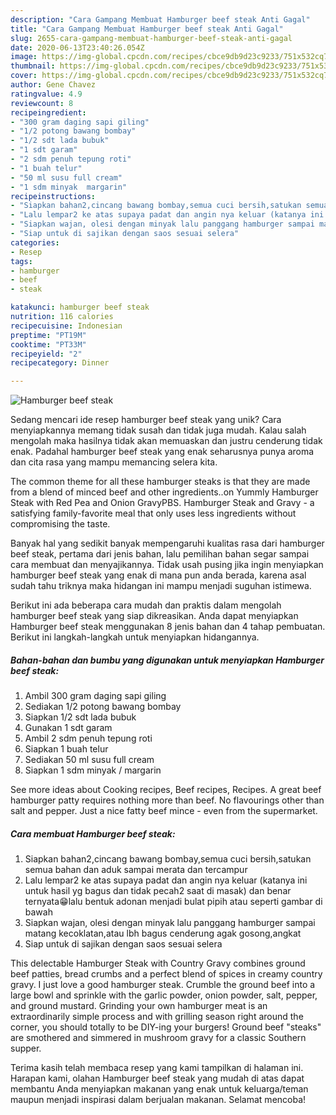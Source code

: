 ```yaml
---
description: "Cara Gampang Membuat Hamburger beef steak Anti Gagal"
title: "Cara Gampang Membuat Hamburger beef steak Anti Gagal"
slug: 2655-cara-gampang-membuat-hamburger-beef-steak-anti-gagal
date: 2020-06-13T23:40:26.054Z
image: https://img-global.cpcdn.com/recipes/cbce9db9d23c9233/751x532cq70/hamburger-beef-steak-foto-resep-utama.jpg
thumbnail: https://img-global.cpcdn.com/recipes/cbce9db9d23c9233/751x532cq70/hamburger-beef-steak-foto-resep-utama.jpg
cover: https://img-global.cpcdn.com/recipes/cbce9db9d23c9233/751x532cq70/hamburger-beef-steak-foto-resep-utama.jpg
author: Gene Chavez
ratingvalue: 4.9
reviewcount: 8
recipeingredient:
- "300 gram daging sapi giling"
- "1/2 potong bawang bombay"
- "1/2 sdt lada bubuk"
- "1 sdt garam"
- "2 sdm penuh tepung roti"
- "1 buah telur"
- "50 ml susu full cream"
- "1 sdm minyak  margarin"
recipeinstructions:
- "Siapkan bahan2,cincang bawang bombay,semua cuci bersih,satukan semua bahan dan aduk sampai merata dan tercampur"
- "Lalu lempar2 ke atas supaya padat dan angin nya keluar (katanya ini untuk hasil yg bagus dan tidak pecah2 saat di masak) dan benar ternyata😁lalu bentuk adonan menjadi bulat pipih atau seperti gambar di bawah"
- "Siapkan wajan, olesi dengan minyak lalu panggang hamburger sampai matang kecoklatan,atau lbh bagus cenderung agak gosong,angkat"
- "Siap untuk di sajikan dengan saos sesuai selera"
categories:
- Resep
tags:
- hamburger
- beef
- steak

katakunci: hamburger beef steak 
nutrition: 116 calories
recipecuisine: Indonesian
preptime: "PT19M"
cooktime: "PT33M"
recipeyield: "2"
recipecategory: Dinner

---
```



![Hamburger beef steak](https://img-global.cpcdn.com/recipes/cbce9db9d23c9233/751x532cq70/hamburger-beef-steak-foto-resep-utama.jpg)

Sedang mencari ide resep hamburger beef steak yang unik? Cara menyiapkannya memang tidak susah dan tidak juga mudah. Kalau salah mengolah maka hasilnya tidak akan memuaskan dan justru cenderung tidak enak. Padahal hamburger beef steak yang enak seharusnya punya aroma dan cita rasa yang mampu memancing selera kita.

The common theme for all these hamburger steaks is that they are made from a blend of minced beef and other ingredients..on Yummly Hamburger Steak with Red Pea and Onion GravyPBS. Hamburger Steak and Gravy - a satisfying family-favorite meal that only uses less ingredients without compromising the taste.

Banyak hal yang sedikit banyak mempengaruhi kualitas rasa dari hamburger beef steak, pertama dari jenis bahan, lalu pemilihan bahan segar sampai cara membuat dan menyajikannya. Tidak usah pusing jika ingin menyiapkan hamburger beef steak yang enak di mana pun anda berada, karena asal sudah tahu triknya maka hidangan ini mampu menjadi suguhan istimewa.


Berikut ini ada beberapa cara mudah dan praktis dalam mengolah hamburger beef steak yang siap dikreasikan. Anda dapat menyiapkan Hamburger beef steak menggunakan 8 jenis bahan dan 4 tahap pembuatan. Berikut ini langkah-langkah untuk menyiapkan hidangannya.

<!--inarticleads1-->

##### Bahan-bahan dan bumbu yang digunakan untuk menyiapkan Hamburger beef steak:

1. Ambil 300 gram daging sapi giling
1. Sediakan 1/2 potong bawang bombay
1. Siapkan 1/2 sdt lada bubuk
1. Gunakan 1 sdt garam
1. Ambil 2 sdm penuh tepung roti
1. Siapkan 1 buah telur
1. Sediakan 50 ml susu full cream
1. Siapkan 1 sdm minyak / margarin


See more ideas about Cooking recipes, Beef recipes, Recipes. A great beef hamburger patty requires nothing more than beef. No flavourings other than salt and pepper. Just a nice fatty beef mince - even from the supermarket. 

<!--inarticleads2-->

##### Cara membuat Hamburger beef steak:

1. Siapkan bahan2,cincang bawang bombay,semua cuci bersih,satukan semua bahan dan aduk sampai merata dan tercampur
1. Lalu lempar2 ke atas supaya padat dan angin nya keluar (katanya ini untuk hasil yg bagus dan tidak pecah2 saat di masak) dan benar ternyata😁lalu bentuk adonan menjadi bulat pipih atau seperti gambar di bawah
1. Siapkan wajan, olesi dengan minyak lalu panggang hamburger sampai matang kecoklatan,atau lbh bagus cenderung agak gosong,angkat
1. Siap untuk di sajikan dengan saos sesuai selera


This delectable Hamburger Steak with Country Gravy combines ground beef patties, bread crumbs and a perfect blend of spices in creamy country gravy. I just love a good hamburger steak. Crumble the ground beef into a large bowl and sprinkle with the garlic powder, onion powder, salt, pepper, and ground mustard. Grinding your own hamburger meat is an extraordinarily simple process and with grilling season right around the corner, you should totally to be DIY-ing your burgers! Ground beef &#34;steaks&#34; are smothered and simmered in mushroom gravy for a classic Southern supper. 

Terima kasih telah membaca resep yang kami tampilkan di halaman ini. Harapan kami, olahan Hamburger beef steak yang mudah di atas dapat membantu Anda menyiapkan makanan yang enak untuk keluarga/teman maupun menjadi inspirasi dalam berjualan makanan. Selamat mencoba!
